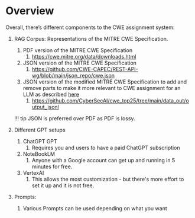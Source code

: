 # Overview

Overall, there’s different components to the CWE assignment system:

1. RAG Corpus: Representations of the MITRE CWE Specification. 
      1. PDF version of the MITRE CWE Specification 
         1. https://cwe.mitre.org/data/downloads.html 
      2. JSON version of the MITRE CWE Specification 
         1. https://github.com/CWE-CAPEC/REST-API-wg/blob/main/json_repo/cwe.json
      3. JSON version of the modified MITRE CWE Specification to add and remove parts to make it more relevant to CWE assignment for an LLM as described [here](https://github.com/CyberSecAI/cwe_top25/tree/main?tab=readme-ov-file#add-cve-descriptions-to-top-25-and-remove-rationale-and-cwe-entries-that-are-not-a-cwe)
         1. https://github.com/CyberSecAI/cwe_top25/tree/main/data_out/output_jsonl 


    !!! tip
        JSON is preferred over PDF as PDF is lossy.

2. Different GPT setups
      1. ChatGPT GPT
         1. Requires you and users to have a paid ChatGPT subscription
      2. NoteBookLM 
         1. Anyone with a Google account can get up and running in 5 minutes for free.
      3. VertexAI
         1. This allows the most customization - but there's more effort to set it up and it is not free.
3. Prompts: 
      1. Various Prompts can be used depending on what you want
